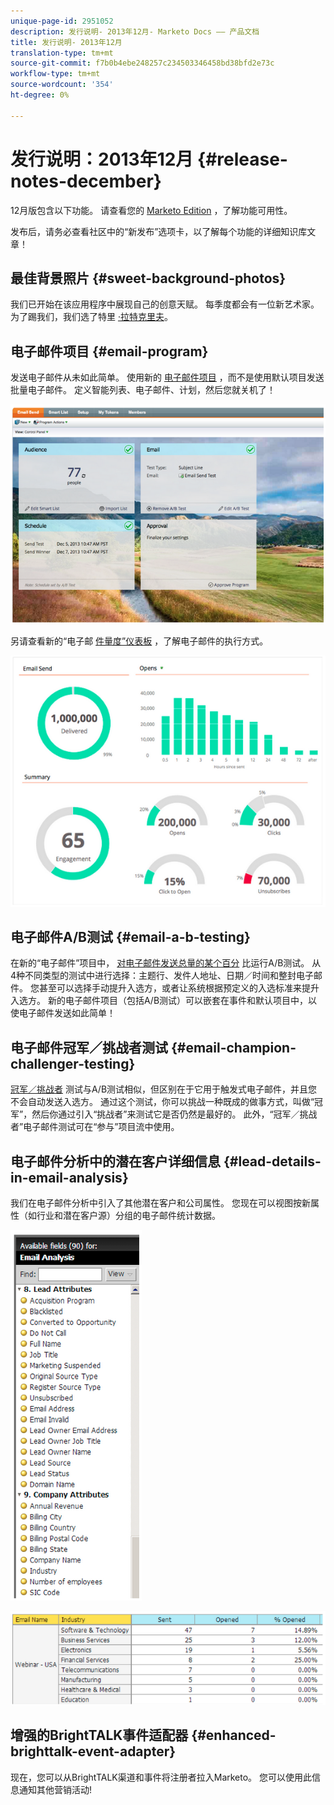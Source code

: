 ```yaml
---
unique-page-id: 2951052
description: 发行说明- 2013年12月- Marketo Docs —— 产品文档
title: 发行说明- 2013年12月
translation-type: tm+mt
source-git-commit: f7b0b4ebe248257c234503346458bd38bfd2e73c
workflow-type: tm+mt
source-wordcount: '354'
ht-degree: 0%

---
```



# 发行说明：2013年12月 {#release-notes-december}

12月版包含以下功能。 请查看您的 [Marketo Edition](http://docs.marketo.com/display/docs/assets/pricing.php) ，了解功能可用性。

发布后，请务必查看社区中的“新发布”选项卡，以了解每个功能的详细知识库文章！

## 最佳背景照片 {#sweet-background-photos}

我们已开始在该应用程序中展现自己的创意天赋。 每季度都会有一位新艺术家。 为了踢我们，我们选了特里 [·拉特克里夫](http://stuckincustoms.smugmug.com/)。

## 电子邮件项目 {#email-program}

发送电子邮件从未如此简单。 使用新的 [电子邮件项目](/help/marketo/product-docs/email-marketing/email-programs/creating-an-email-program/understanding-email-programs.md) ，而不是使用默认项目发送批量电子邮件。 定义智能列表、电子邮件、计划，然后您就关机了！

![](assets/image2014-9-22-17-3a19-3a55.png)

另请查看新的“电子邮 [件量度”仪表板](/help/marketo/product-docs/email-marketing/email-programs/email-program-data/view-the-email-program-dashboard.md) ，了解电子邮件的执行方式。

![](assets/image2014-9-22-17-3a20-3a14.png)

## 电子邮件A/B测试 {#email-a-b-testing}

在新的“电子邮件”项目中， [对电子邮件发送总量的某个百分](/help/marketo/product-docs/email-marketing/email-programs/email-program-actions/email-test-a-b-test/add-an-a-b-test.md) 比运行A/B测试。 从4种不同类型的测试中进行选择：主题行、发件人地址、日期／时间和整封电子邮件。 您甚至可以选择手动提升入选方，或者让系统根据预定义的入选标准来提升入选方。 新的电子邮件项目（包括A/B测试）可以嵌套在事件和默认项目中，以使电子邮件发送如此简单！

## 电子邮件冠军／挑战者测试 {#email-champion-challenger-testing}

[冠军／挑战者](/help/marketo/product-docs/email-marketing/general/functions-in-the-editor/email-tests-champion-challenger/add-an-email-champion-challenger.md) 测试与A/B测试相似，但区别在于它用于触发式电子邮件，并且您不会自动发送入选方。 通过这个测试，你可以挑战一种既成的做事方式，叫做“冠军”，然后你通过引入“挑战者”来测试它是否仍然是最好的。 此外，“冠军／挑战者”电子邮件测试可在“参与”项目流中使用。

## 电子邮件分析中的潜在客户详细信息 {#lead-details-in-email-analysis}

我们在电子邮件分析中引入了其他潜在客户和公司属性。 您现在可以视图按新属性（如行业和潜在客户源）分组的电子邮件统计数据。

![](assets/image2014-9-22-17-3a20-3a43.png)

![](assets/image2014-9-22-17-3a21-3a18.png)

## 增强的BrightTALK事件适配器 {#enhanced-brighttalk-event-adapter}

现在，您可以从BrightTALK渠道和事件将注册者拉入Marketo。 您可以使用此信息通知其他营销活动!
